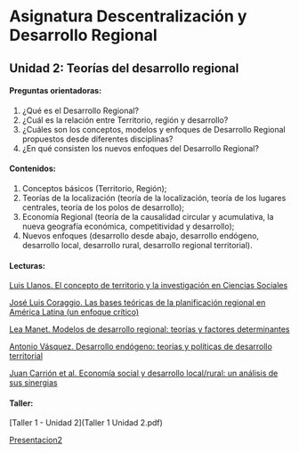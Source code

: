 # Asignatura Descentralización y Desarrollo Regional

## Unidad 2: Teorías del desarrollo regional 

#### Preguntas orientadoras:

1. ¿Qué es el Desarrollo Regional? 
2. ¿Cuál es la relación entre Territorio, región y desarrollo? 
3. ¿Cuáles son los conceptos, modelos y enfoques de Desarrollo Regional propuestos desde diferentes disciplinas?
4. ¿En qué consisten los nuevos enfoques del Desarrollo Regional? 

#### Contenidos:

1.  Conceptos básicos (Territorio, Región); 
2.  Teorías de la localización (teoría de la localización, teoría de los lugares centrales, teoría de los polos de desarrollo); 
3.  Economía Regional (teoría de la causalidad circular y acumulativa, la nueva geografía económica, competitividad y desarrollo); 
4.  Nuevos enfoques (desarrollo desde abajo, desarrollo endógeno, desarrollo local, desarrollo rural, desarrollo regional territorial).

#### Lecturas: 

[Luis Llanos. El concepto de territorio y la investigación en Ciencias Sociales](1elconceptodeterritorio.pdf)

[José Luis Coraggio. Las bases teóricas de la planificación regional en América Latina (un enfoque crítico)](2lasbasesteóricasdelaplanificaciónregional.pdf)

[Lea Manet. Modelos de desarrollo regional: teorías y factores determinantes](3modelosdedesarrolloregional.pdf)

[Antonio Vásquez. Desarrollo endógeno: teorías y políticas de desarrollo territorial](4desarrolloendógeno.pdf)

[Juan Carrión et al. Economía social y desarrollo local/rural: un análisis de sus sinergias](5economíasocialydesarrollo.pdf)

#### Taller: 

[Taller 1 - Unidad 2](Taller 1 Unidad 2.pdf)

[Presentacion2](Presentacion2.pdf)



















